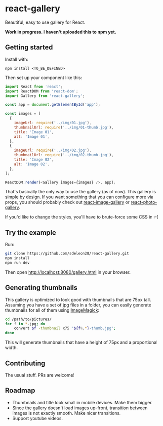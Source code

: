 # react-gallery

Beautiful, easy to use gallery for React.

**Work in progress. I haven't uploaded this to npm yet.**

## Getting started

Install with:

```
npm install <TO_BE_DEFINED>
```

Then set up your component like this:

```js
import React from 'react';
import ReactDOM from 'react-dom';
import Gallery from 'react-gallery';

const app = document.getElementById('app');

const images = [
  {
    imageUrl: require('../img/01.jpg'),
    thumbnailUrl: require('../img/01-thumb.jpg'),
    title: 'Image 01',
    alt: 'Image 01',
  },
  {
    imageUrl: require('../img/02.jpg'),
    thumbnailUrl: require('../img/02-thumb.jpg'),
    title: 'Image 02',
    alt: 'Image 02',
  },
];

ReactDOM.render(<Gallery images={images} />, app);
```

That's basically the only way to use the gallery (as of now). This gallery is simple by design. If you want something that you can configure more via props, you should probably check out [react-image-gallery](https://github.com/xiaolin/react-image-gallery) or [react-photo-gallery](https://github.com/neptunian/react-photo-gallery).

If you'd like to change the styles, you'll have to brute-force some CSS in :-)

## Try the example

Run:

```bash
git clone https://github.com/sdeleon28/react-gallery.git
npm install
npm run dev
```

Then open [http://localhost:8080/gallery.html](http://localhost:8080/gallery.html) in your browser.

## Generating thumbnails

This gallery is optimized to look good with thumbnails that are 75px tall. Assuming you have a set of jpg files in a folder, you can easily generate thumbnails for all of them using [ImageMagick](http://www.imagemagick.org/script/index.php):

```bash
cd /path/to/pictures/
for f in *.jpg; do
    convert $f -thumbnail x75 "${f%.*}-thumb.jpg";
done
```

This will generate thumbnails that have a height of 75px and a proportional width.

## Contributing

The usual stuff. PRs are welcome!

## Roadmap

* Thumbnails and title look small in mobile devices. Make them bigger.
* Since the gallery doesn't load images up-front, transition between images is not exactly smooth. Make nicer transitions.
* Support youtube videos.
